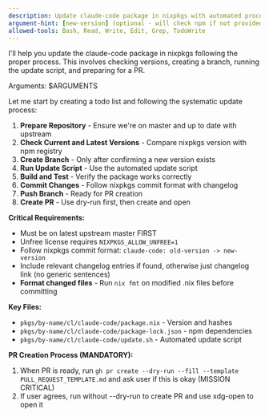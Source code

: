 ```yaml
---
description: Update claude-code package in nixpkgs with automated process
argument-hint: [new-version] (optional - will check npm if not provided)
allowed-tools: Bash, Read, Write, Edit, Grep, TodoWrite
---
```


I'll help you update the claude-code package in nixpkgs following the proper process. This involves checking versions, creating a branch, running the update script, and preparing for a PR.

Arguments: $ARGUMENTS

Let me start by creating a todo list and following the systematic update process:

1. **Prepare Repository** - Ensure we're on master and up to date with upstream
2. **Check Current and Latest Versions** - Compare nixpkgs version with npm registry
3. **Create Branch** - Only after confirming a new version exists
4. **Run Update Script** - Use the automated update script
5. **Build and Test** - Verify the package works correctly
6. **Commit Changes** - Follow nixpkgs commit format with changelog
7. **Push Branch** - Ready for PR creation
8. **Create PR** - Use dry-run first, then create and open

**Critical Requirements:**
- Must be on latest upstream master FIRST
- Unfree license requires `NIXPKGS_ALLOW_UNFREE=1`
- Follow nixpkgs commit format: `claude-code: old-version -> new-version`
- Include relevant changelog entries if found, otherwise just changelog link (no generic sentences)
- **Format changed files** - Run `nix fmt` on modified .nix files before committing

**Key Files:**
- `pkgs/by-name/cl/claude-code/package.nix` - Version and hashes
- `pkgs/by-name/cl/claude-code/package-lock.json` - npm dependencies
- `pkgs/by-name/cl/claude-code/update.sh` - Automated update script

**PR Creation Process (MANDATORY):**
1. When PR is ready, run `gh pr create --dry-run --fill --template PULL_REQUEST_TEMPLATE.md` and ask user if this is okay (MISSION CRITICAL)
2. If user agrees, run without --dry-run to create PR and use xdg-open to open it
